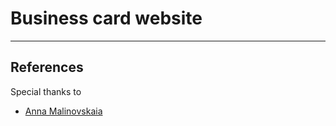 # Business card website

____

## References
Special thanks to
  * [Anna Malinovskaia](https://github.com/tacitcoast)